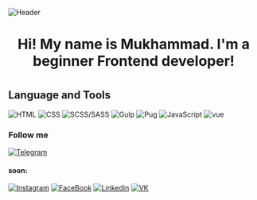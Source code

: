 ![Header](https://github.com/MukhammadzonBb/MukhammadzonBb/blob/main/assets/header.jpg)

<h1 style="text-align: center;"> Hi! My name is Mukhammad. I'm a beginner Frontend developer!<h1>

## Language and Tools

![HTML](https://img.shields.io/badge/-HTML-031530?style=for-the-badge&logo=html5) ![CSS](https://img.shields.io/badge/-CSS-031530?style=for-the-badge&logo=css3&logoColor=2965f1) ![SCSS/SASS](https://img.shields.io/badge/-SCSS/SASS-031530?style=for-the-badge&logo=sass) ![Gulp](https://img.shields.io/badge/-Gulp-031530?style=for-the-badge&logo=gulp) ![Pug](https://img.shields.io/badge/-Pug-031530?style=for-the-badge&logo=pug) ![JavaScript](https://img.shields.io/badge/-JavaScript-031530?style=for-the-badge&logo=javascript) ![vue](https://img.shields.io/badge/-vue-031530?style=for-the-badge&logo=vue.js)

### Follow me

[![Telegram](https://img.shields.io/badge/-Telegram-031530?style=for-the-badge&logo=telegram)](https://t.me/compukhter)

#### soon:

[![Instagram](https://img.shields.io/badge/-Instagram-031530?style=for-the-badge&logo=instagram)]() [![FaceBook](https://img.shields.io/badge/-FaceBook-031530?style=for-the-badge&logo=facebook)]() [![Linkedin](https://img.shields.io/badge/-Linkedin-031530?style=for-the-badge&logo=linkedin&logoColor=0072b1)]() [![VK](https://img.shields.io/badge/-VK-031530?style=for-the-badge&logo=vk&logoColor=4C75A3)]()
